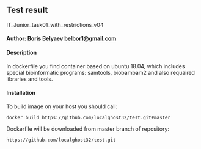 ## Test result
IT_Junior_task01_with_restrictions_v04

#### Author: Boris Belyaev belbor1@gmail.com

#### Description
In dockerfile you find container based on ubuntu 18.04, which includes speсial  bioinformatic programs: 
samtools, biobambam2 and also requaired libraries and tools.

#### Installation
To build image on your host you should call: 
    
    docker build https://github.com/localghost32/test.git#master 
   
Dockerfile will be downloaded from master branch of repository:    
    
    https://github.com/localghost32/test.git
